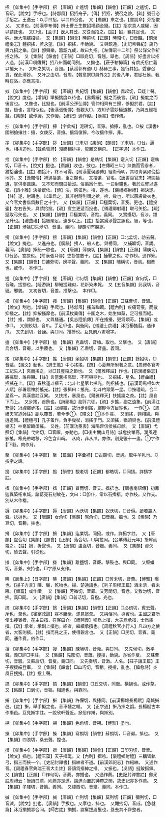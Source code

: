 <!-- { "loadSidebar": true } -->
招	【卯集中】【手字部】	招	【唐韻】止遙切【集韻】【韻會】【正韻】之遙切，□音昭。【說文】手呼也。【詩邶風】招招舟子。【傳】招招，號召之貌。【疏】號召必手招之。王逸云：以手曰招，以口曰召也。　又【廣韻】來之也。【書說命】旁招俊乂。　又求也。【前漢季布傳】辨士曹丘生數招權顧金錢。【註】招求貴人威權，因以請託也。　又□也。【孟子】旣入其苙，又從而招之。【註】招，羈其足也。　又姓。漢大鴻臚招猛。　又【集韻】【韻會】時饒切【正韻】時昭切，□音韶。【前漢禮樂志】體招搖，若永望。【註】招搖，申動貌。　又與韶通。【史記帝舜紀】禹乃興九招之樂。【註】卽舜樂，簫韶九成，故曰九招。【左傳昭十二年】祭公謀父作祈招之詩。　又【集韻】【韻會】【正韻】□祁堯切，音翹。舉也。【周語】好盡言以招人過。【前漢□項傳贊】招八州而朝同列。　又揭也。【莊子騈拇篇】有虞氏招仁義以撓天下。　又叶之笑切，音照。【蔡邕郭有道□】赫赫三事，幾行其招。委辭召貢，保此淸妙。　又叶之由切。音周。【韓愈祭□員外文】於後八年，君從杜侯。我時在洛，亦應其招。

拟	【卯集中】【手字部】	擬	【唐韻】魚紀切【集韻】【韻會】偶起切，□疑上聲。【說文】度也。【增韻】準擬揣度以待也。【易繫辭】擬之而後言。【疏】擬度之而後言也。　又像也，比擬也。【前漢公孫弘傳】管仲相齊有三歸，侈擬於君。【註】擬，疑也，言相似也。【後漢張衡傳】吾觀太□，方知子雲妙極道數，乃與五經相擬。【集韻】或作譺。又作懝。【禮記】通作儗。【漢書】借作儀。

拧	【卯集中】【手字部】	擰	【字彙補】泥耕切，音獰。搶擰，亂也。○按《漢書》國制搶攘註：攘，女庚反，音搶。攘爲傖獰。今改攘作擰，非。

拶	【卯集中】【手字部】	拶	【唐韻】□末切【集韻】【韻會】子末切，□音。逼也。相排迫也。【韓愈雪詩】漰騰相排拶，龍鳳交橫飛。　【正字通】本作□。

拾	【卯集中】【手字部】	拾	【唐韻】【韻會】是執切【集韻】寔入切【正韻】寔執切，□音十。【說文】掇也。【廣韻】收也，斂也。【左傳昭三年】無備而官辦者，猶拾瀋也。【註】猶拾汁，終不可得。【前漢夏侯勝傳】經術苟明，其取靑紫如俛拾地芥。又【汲黯傳】補過拾遺，臣之願也。　又拾遺，官名。【唐書百官志】補闕拾遺，掌供奉諷諫。　又不知而問曰拾沒。俗譌爲什麽。一曰射韝也。著於左臂以遂弦。【詩小雅】決拾旣佽。【傳】決，鉤弦也。拾，遂也。【儀禮鄕射禮】袒決遂。【註】遂，射韝也。以韋爲之，其非射時則謂之拾。拾，斂也，所以蔽膚斂衣也。　又今官文書借爲數目之十字。　又【集韻】【正韻】□極葉切，音笈。更也。【禮投壷】左右告矢，具請拾投。【疏】賔主更遞而投也。【儀禮鄕射禮】取弓矢拾。【疏】遞取弓矢也。　又【集韻】【韻會】□極業切，音跲。義同。　又實攝切，音涉。躡足升也。【禮曲禮】拾級聚足，連步以上。【註】拾當爲涉聲之誤也。級，等也。　【正韻】涉拾□失涉切，音攝，義同。疑韻切有脫誤。

搒	【卯集中】【手字部】	搒	【唐韻】【集韻】【韻會】【正韻】□北孟切，祊去聲。【說文】掩也。　又進舟也。【廣韻】搒人，船人也。與榜同。　又補曠切，音謗。義同。【廣韻】掉船一歇也。　又【唐韻】薄庚切【集韻】【韻會】【正韻】蒲庚切，□音彭。笞掠也。【前漢張耳傳】吏搒笞數干。【註】捶擊之也。亦作榜。通作篣。　又【集韻】【韻會】□逋旁切，謗平聲。義同。　又【集韻】晡橫切，音祊。相牽也。或作。　本作□。

搓	【卯集中】【手字部】	搓	【唐韻】七何切【集韻】【韻會】【正韻】倉何切，□音蹉。搓挪也。【陸游詩】柳細搓難似，花新染未乾。　又【五音集韻】此我切，音玼。邪貌。　又初皆切，音差。推擊也。　本作□。

搔	【卯集中】【手字部】	搔	【唐韻】【集韻】【韻會】【正韻】□蘇曹切，音騷。【說文】刮也。【增韻】手爬也。【詩邶風】搔首踟躕。【禮內則】疾痛苛癢，而敬抑搔之。【註】抑按搔摩也。【前漢枚乗傳】十圍之木，始生如蘖，足可搔而絕。【註】搔，謂抓也。　又與騷通。【吳志陸凱傳】所在搔擾，更爲煩苛。【集韻】或作□。　又側絞切，音爪。手足甲也。與蚤同。【儀禮士虞禮】沐浴櫛搔翦。通作爪。　又先到切，音譟。與□同。攫搏也。互見前八畫增字。

搕	【卯集中】【手字部】	搕	【集韻】克盍切，音榼。取也。又擊也。　又【唐韻】烏合切，音罨。以手覆也。　又【集韻】乙盍切，音盦。義同。

搖	【卯集中】【手字部】	搖	【唐韻】余招切【集韻】【韻會】【正韻】餘招切，□音姚。【說文】動也。【詩王風】中心搖搖。【疏】心憂無所附著之意。【周禮冬官考工記矢人】夾而搖之，以□其豐殺之節也。　又【爾雅釋詁】作也。【前漢禮樂志】將搖舉，誰與期。【註】言當奮搖高舉，不可與期也。　又招搖，星名。【禮曲禮】招搖在上。【疏】春秋運斗樞云：北斗七星第七搖光，則招搖也。【前漢司馬相如大人賦】部署眾神於搖光。【註】張揖曰：搖光，北斗杓頭第一星。◎按禮疏，合二星爲一。與漢書註互異。　又扶搖，暴風也。【爾雅釋天】扶搖謂之猋。【註】風自下而上。　又步搖，首飾也。【詩鄘風】副笄六珈。【疏】步搖，副之遺象。【前漢江充傳】冠禪纚步搖。【註】冠禪纚，故行步則搖，纚卽今方目紗也。　一作①。【周禮天官追師註】副以覆首，若今步①。【釋文】①本作搖。　又消搖，翱翔貌。與逍遙同。【禮檀弓】孔子蚤作，負手曳杖，消搖于門。又須搖，猶須臾也。【前漢禮樂志】神奄留臨須搖。　又姓。【前漢功臣表】海陽齊信侯搖毋餘。　又【唐韻】弋照切【集韻】弋笑切，□音曜。亦動也。【□後主關山月詩】城危接暈高，潤風連影搖。寒光帶岫移，冷色含山峭。　从肉，非从爪。亦作。別見後十一畫。①字作下繇。肉作月。

撀	【卯集中】【手字部】	撀	【篇海】【字彙補】□古鬬切，音遘。取牛羊乳也。○按字之譌。

搗	【卯集中】【手字部】	搗	【韻會】覩老切【正韻】都皓切，□同擣。詳擣字註。

搘	【卯集中】【手字部】	搘	【正韻】旨而切，音支。搘捂也。【唐書南詔傳】初鳳迦異築柘東城，諸葛亮石刻故在，文曰：□卽仆，常以石搘捂。亦作枝。又作支。別从木作榰。

搙	【卯集中】【手字部】	搙	【唐韻】內沃切【集韻】奴沃切，□音傉。讀若農入聲。捻搙也。　又【唐韻】女角切【集韻】昵角切，□音蒻。搵也。又【集韻】乃豆切，音耨。拄也。

搚	【卯集中】【手字部】	搚	【集韻】迄業切。同拹。或作。詳拹字註。　又【唐韻】盧合切【集韻】【韻會】【正韻】落合切，□與拉同。【公羊傳莊元年】搚幹而殺之。【註】搚，折聲也。　又【唐韻】盧盍切，音臘。義同。　又【集韻】虛欠切，險去聲。引從也。

搛	【卯集中】【手字部】	搛	【集韻】離鹽切，音廉。擊鼓也。與□同。　又堅嫌切，音兼。夾持也。□字原从支作。

昲	【辰集上】【日字部】	昲	【廣韻】【集韻】【正韻】□芳未切，音費。【博雅】曝也。【揚子方言】昲、曬，乾物也。揚、楚通語也。【列子周穆王篇】酒未淸，肴未昲。【類篇】或作曊。　又【集韻】芳微切，音霏。又芳問切，音忿。又敷勿切，音拂。義□同。　又【廣韻】【集韻】□普活切，音撥。光也。

摈	【卯集中】【手字部】	擯	【唐韻】【集韻】【韻會】【正韻】□必仞切，賓去聲。斥也，棄也。【崔寔政論】寡不勝衆，遂見擯棄。　又與儐同。導賓也。主國之君所使出接賓者，在主曰擯，在客曰介。【禮聘義】卿爲上擯，大夫爲承擯，士爲紹擯。【疏】承者，承副上擯也。紹者，繼續承擯也。【周禮秋官小行人】凡四方之使者，大客則擯。【註】擯而見之王，使得親言也。　又【正韻】□民切，音賓。義同。通作賓。俗作□。

搜	【卯集中】【手字部】	搜	【集韻】疎鳩切，音蒐。與□同。　又先侯切，潄平聲。義□詳□字註。　又【集韻】先彫切，音蕭。搜搜，動貌。亦省作叟。　又蘇曹切，音騷。又蘇后切，音叟。義□同。　又先奏切，音潄。人名。【莊子讓王篇】王子搜援綏登車。　又【集韻】【韻會】□山巧切，音稍。攪搜，亂也。【韓愈詩】炎風日搜攪。【註】搜上聲。

搞	【卯集中】【手字部】	搞	【集韻】【韻會】□丘交切，同敲。橫撾也。或作摮。　又【集韻】口到切，音犒。相違也。與靠同。

搟	【卯集中】【手字部】	搟	【集韻】許偃切，與攇同。【前漢揚雄長楊賦】麾城搟邑。【註】搟，舉手擬之也。音車幰之幰。　又【正字通】搟乃摲之譌。長楊賦古本作摲邑。互見摲字註。一說欣軒聲近。掀俗作搟，與摲別。

搠	【卯集中】【手字部】	搠	【集韻】色角切，音朔。【博雅】塗也。

搡	【卯集中】【手字部】	搡	【集韻】寫朗切【韻會】蘇朗切，□音顙。搷也。　又【集韻】四浪切，桑去聲。摚也。

搢	【卯集中】【手字部】	搢	【唐韻】【集韻】【韻會】【正韻】□卽刃切，音晉。【說文】插也。【禮玉藻】天子搢珽。又【內則】搢笏。【儀禮鄉射禮】三耦皆執弓，搢三而挾一个。【史記封禪書】搢紳者不道。【前漢郊祀志】作縉紳。　又通作晉。【周禮春官典瑞王晉大圭註】晉讀爲搢紳之搢。　又振也。【吳語】挺鈹搢鐸。　又【韻會】【正韻】□作甸切，音薦。亦插也。　又通作薦。【史記封禪書註】鄭衆註周禮云：搢讀曰薦，則薦亦是進。謂進而置於紳帶之閒，故史記亦多作薦。　又【集韻】子賤切，音箭。義同。　又牋西切，音齏。義同。本作□。

搣	【卯集中】【手字部】	搣	【唐韻】亡列切【集韻】莫列切【正韻】彌列切，□音滅。【說文】批也。【廣韻】手拔也。又摩也，捽也。　又翾劣切，音烕。【急就篇】沐浴揃搣寡合同。【師古註】揃搣，謂鬄拔眉髮也，蓋去其不齊整者。

